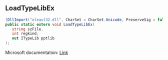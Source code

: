 ## LoadTypeLibEx

```csharp
[DllImport("oleaut32.dll", CharSet = CharSet.Unicode, PreserveSig = false)]
public static extern void LoadTypeLibEx(
   string szFile,
   int regkind,
   out ITypeLib pptlib
);
```

Microsoft documentation: [Link](https://docs.microsoft.com/en-us/windows/win32/api/oleauto/nf-oleauto-loadtypelibex)
